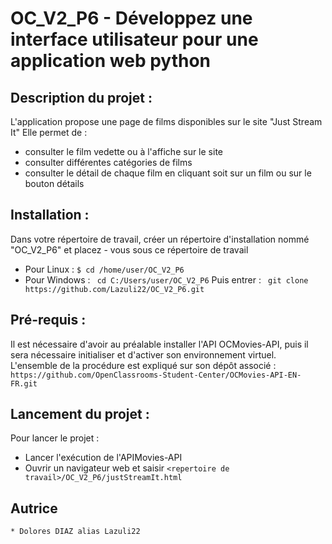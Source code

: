 # OC_V2_P6 - Développez une interface utilisateur pour une application web python

## Description du projet :

L'application propose une page de films disponibles sur le site "Just Stream It"
Elle permet de :
* consulter le film vedette ou à l'affiche sur le site
* consulter différentes catégories de films
* consulter le détail de chaque film en cliquant soit sur un film ou sur le bouton détails

## Installation :

Dans votre répertoire de travail, créer un répertoire d'installation nommé  "OC_V2_P6"
et placez - vous sous ce répertoire de travail
* Pour Linux :
`$ cd /home/user/OC_V2_P6`
* Pour Windows :
` cd C:/Users/user/OC_V2_P6`
Puis entrer :
` git clone https://github.com/Lazuli22/OC_V2_P6.git`


## Pré-requis :

Il est nécessaire d'avoir au préalable installer l'API OCMovies-API, 
puis il sera nécessaire initialiser et d'activer son environnement virtuel.
L'ensemble de la procédure est expliqué sur son dépôt associé :
`https://github.com/OpenClassrooms-Student-Center/OCMovies-API-EN-FR.git`

## Lancement du projet :

Pour lancer le projet : 
* Lancer l'exécution de l'APIMovies-API
* Ouvrir un navigateur web et saisir `<repertoire de travail>/OC_V2_P6/justStreamIt.html`

## Autrice
    * Dolores DIAZ alias Lazuli22
